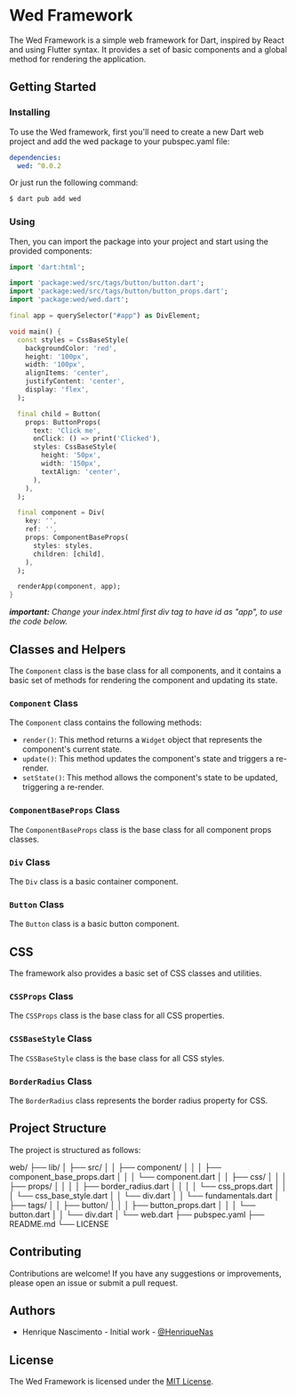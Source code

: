 # Wed Framework

The Wed Framework is a simple web framework for Dart, inspired by React and using Flutter syntax. It provides a set of basic components and a global method for rendering the application.

## Getting Started

### Installing

To use the Wed framework, first you'll need to create a new Dart web project and add the wed package to your pubspec.yaml file:

```yaml
dependencies:
  wed: ^0.0.2
```

Or just run the following command:
```bash
$ dart pub add wed
```

### Using

Then, you can import the package into your project and start using the provided components:

```dart
import 'dart:html';

import 'package:wed/src/tags/button/button.dart';
import 'package:wed/src/tags/button/button_props.dart';
import 'package:wed/wed.dart';

final app = querySelector("#app") as DivElement;

void main() {
  const styles = CssBaseStyle(
    backgroundColor: 'red',
    height: '100px',
    width: '100px',
    alignItems: 'center',
    justifyContent: 'center',
    display: 'flex',
  );

  final child = Button(
    props: ButtonProps(
      text: 'Click me',
      onClick: () => print('Clicked'),
      styles: CssBaseStyle(
        height: '50px',
        width: '150px',
        textAlign: 'center',
      ),
    ),
  );

  final component = Div(
    key: '',
    ref: '',
    props: ComponentBaseProps(
      styles: styles,
      children: [child],
    ),
  );

  renderApp(component, app);
}
```

_**important:** Change your index.html first div tag to have id as "app", to use the code below._

## Classes and Helpers

The `Component` class is the base class for all components, and it contains a basic set of methods for rendering the component and updating its state.

### `Component` Class

The `Component` class contains the following methods:

- `render()`: This method returns a `Widget` object that represents the component's current state.
- `update()`: This method updates the component's state and triggers a re-render.
- `setState()`: This method allows the component's state to be updated, triggering a re-render.

### `ComponentBaseProps` Class

The `ComponentBaseProps` class is the base class for all component props classes.

### `Div` Class

The `Div` class is a basic container component.

### `Button` Class

The `Button` class is a basic button component.

## CSS

The framework also provides a basic set of CSS classes and utilities.

### `CSSProps` Class

The `CSSProps` class is the base class for all CSS properties.

### `CSSBaseStyle` Class

The `CSSBaseStyle` class is the base class for all CSS styles.

### `BorderRadius` Class

The `BorderRadius` class represents the border radius property for CSS.


## Project Structure

The project is structured as follows:

web/
├── lib/
│ ├── src/
│ │ ├── component/
│ │ │ ├── component_base_props.dart
│ │ │ └── component.dart
│ │ ├── css/
│ │ │ ├── props/
│ │ │ │ ├── border_radius.dart
│ │ │ │ └── css_props.dart
│ │ │ └── css_base_style.dart
│ │ └── div.dart
│ │ └── fundamentals.dart
│ ├── tags/
│ │ ├── button/
│ │ │ ├── button_props.dart
│ │ │ └── button.dart
│ │ └── div.dart
│ └── web.dart
├── pubspec.yaml
├── README.md
└── LICENSE

## Contributing

Contributions are welcome! If you have any suggestions or improvements, please open an issue or submit a pull request.

## Authors

- Henrique Nascimento - Initial work - [@HenriqueNas](https://github.com/henriquenas)

## License

The Wed Framework is licensed under the [MIT License](./LICENSE).


